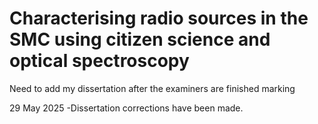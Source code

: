 # Characterising radio sources in the SMC using citizen science and optical spectroscopy

Need to add my dissertation after the examiners are finished marking

29 May 2025
-Dissertation corrections have been made.
